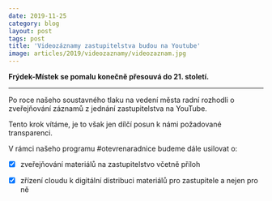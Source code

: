 ```yaml
---
date: 2019-11-25
category: blog
layout: post
tags: post
title: 'Videozáznamy zastupitelstva budou na Youtube'
image: articles/2019/videozaznamy/videozaznam.jpg
---
```

 **Frýdek-Místek se pomalu konečně přesouvá do 21. století.**
<hr>
Po roce našeho soustavného tlaku na vedení města radní rozhodli o zveřejňování záznamů z jednání zastupitelstva na YouTube.

Tento krok vítáme, je to však jen dílčí posun k námi požadované transparenci.

V rámci našeho programu #otevrenaradnice budeme dále usilovat o:
- [x] zveřejňování materiálů na zastupitelstvo včetně příloh
- [x] zřízení cloudu k digitální distribuci materiálů pro zastupitele a nejen pro ně

